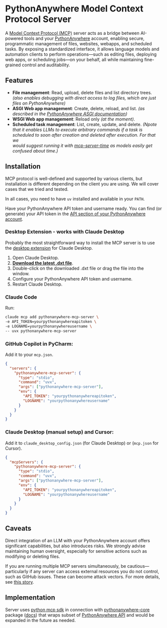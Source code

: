 # PythonAnywhere Model Context Protocol Server

A [Model Context Protocol (MCP)](https://modelcontextprotocol.io/introduction) 
server acts as a bridge between AI-powered tools and your 
[PythonAnywhere](https://www.pythonanywhere.com/) account, enabling secure, 
programmatic management of files, websites, webapps, and scheduled tasks. By 
exposing a standardized interface, it allows language models and automation 
clients to perform operations—such as editing files, deploying web apps, or 
scheduling jobs—on your behalf, all while maintaining fine-grained control
and auditability.

## Features
- **File management**: Read, upload, delete files and list directory trees. 
  _(also enables debugging with direct access to log files, which are just
  files on PythonAnywhere)_
- **ASGI Web app management**: Create, delete, reload, and list.
  _(as described in the [PythonAnywhere ASGI 
  documentation](https://help.pythonanywhere.com/pages/ASGICommandLine))_
- **WSGI Web app management**: Reload only _(at the moment)_.
- **Scheduled task management**: List, create, update, and delete.
  _(Npote that it enables LLMs to execute arbitrary commands if a task is 
  scheduled to soon after creation and deleted after execution. For that we  
  would suggest running it with [mcp-server-time](https://pypi.org/project/mcp-server-time/)
  as models easily get confused about time.)_

## Installation
MCP protocol is well-defined and supported by various clients, but 
installation is different depending on the client you are using. We will 
cover cases that we tried and tested.

In all cases, you need to have `uv` installed and available in your `PATH`.

Have your PythonAnywhere API token and username ready. You can find (or 
generate) your API token in the [API section of your PythonAnywhere 
account](https://www.pythonanywhere.com/account/#api_token).

### Desktop Extension - works with Claude Desktop
Probably the most straightforward way to install the MCP server is to use 
the [desktop extension](https://github.com/anthropics/dxt/) for Claude Desktop.

1. Open Claude Desktop.
2. **[Download the latest .dxt file](https://github.com/pythonanywhere/pythonanywhere-mcp-server/releases/latest/download/pythonanywhere-mcp-server.dxt)**.
3. Double-click on the downloaded .dxt file or drag the file into the window.
4. Configure your PythonAnywhere API token and username.
5. Restart Claude Desktop.

### Claude Code
Run:
   ```bash
   claude mcp add pythonanywhere-mcp-server \
   -e API_TOKEN=yourpythonanywhereapitoken \
   -e LOGNAME=yourpythonanywhereusername \
   -- uvx pythonanywhere-mcp-server
   ```

### GitHub Copilot in PyCharm:
Add it to your `mcp.json`.

```json
{
  "servers": {
    "pythonanywhere-mcp-server": {
      "type": "stdio",
      "command": "uvx",
      "args": ["pythonanywhere-mcp-server"],
      "env": {
        "API_TOKEN": "yourpythonanywhereapitoken",
        "LOGNAME": "yourpythonanywhereusername"
      }
    }
  }
}
```

### Claude Desktop (manual setup) and Cursor:
Add it to `claude_desktop_config.json` (for Claude Desktop) or (`mcp.json` 
for Cursor).

```json
{
  "mcpServers": {
    "pythonanywhere-mcp-server": {
      "type": "stdio",
      "command": "uvx",
      "args": ["pythonanywhere-mcp-server"],
      "env": {
        "API_TOKEN": "yourpythonanywhereapitoken",
        "LOGNAME": "yourpythonanywhereusername"
      }
    }
  }
}
```

## Caveats

Direct integration of an LLM with your PythonAnywhere account offers 
significant capabilities, but also introduces risks. We strongly advise 
maintaining human oversight, especially for sensitive actions such as 
modifying or deleting files.

If you are running multiple MCP servers simultaneously, be 
cautious—particularly if any server can access external resources you do not
control, such as GitHub issues. These can become attack vectors. For more 
details, see [this story](https://simonwillison.net/2025/Jul/6/supabase-mcp-lethal-trifecta/).

## Implementation

Server uses [python mcp sdk](https://github.com/modelcontextprotocol/python-sdk) 
in connection with [pythonanywhere-core](https://github.com/pythonanywhere/pythonanywhere-core) 
package ([docs](https://core.pythonanywhere.com/)) that wraps subset of [PythonAnywhere 
API](https://help.pythonanywhere.com/pages/API/) and would be expanded in 
the future as needed.
